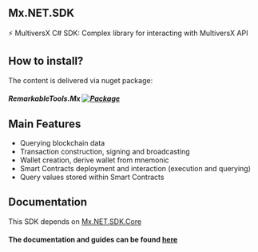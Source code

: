 ## Mx.NET.SDK
⚡ MultiversX C# SDK: Complex library for interacting with MultiversX API

## How to install?
The content is delivered via nuget package:
##### RemarkableTools.Mx [![Package](https://img.shields.io/nuget/v/RemarkableTools.Mx)](https://www.nuget.org/packages/RemarkableTools.Mx/)

## Main Features
- Querying blockchain data
- Transaction construction, signing and broadcasting
- Wallet creation, derive wallet from mnemonic
- Smart Contracts deployment and interaction (execution and querying)
- Query values stored within Smart Contracts

## Documentation
This SDK depends on [Mx.NET.SDK.Core](https://github.com/RemarkableTools/Mx.NET.SDK/tree/main/src/Mx.NET.SDK.Core)
#### The documentation and guides can be found [here](https://github.com/RemarkableTools/Mx.NET.SDK/blob/master/docs/index.md)

